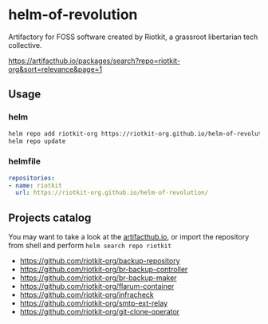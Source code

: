 # helm-of-revolution

Artifactory for FOSS software created by Riotkit, a grassroot libertarian tech collective.

https://artifacthub.io/packages/search?repo=riotkit-org&sort=relevance&page=1

Usage
-----

### helm

```bash
helm repo add riotkit-org https://riotkit-org.github.io/helm-of-revolution/
helm repo update
```

### helmfile

```yaml
repositories:
- name: riotkit
  url: https://riotkit-org.github.io/helm-of-revolution/
```

Projects catalog
----------------

You may want to take a look at the [artifacthub.io](https://artifacthub.io/packages/search?repo=riotkit-org&sort=relevance&page=1), or import the repository from shell and perform `helm search repo riotkit`

- https://github.com/riotkit-org/backup-repository
- https://github.com/riotkit-org/br-backup-controller
- https://github.com/riotkit-org/br-backup-maker
- https://github.com/riotkit-org/flarum-container
- https://github.com/riotkit-org/infracheck
- https://github.com/riotkit-org/smtp-ext-relay
- https://github.com/riotkit-org/git-clone-operator
